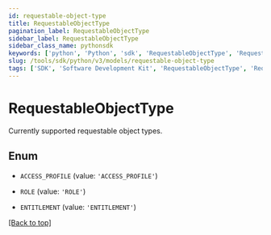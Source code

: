 ```yaml
---
id: requestable-object-type
title: RequestableObjectType
pagination_label: RequestableObjectType
sidebar_label: RequestableObjectType
sidebar_class_name: pythonsdk
keywords: ['python', 'Python', 'sdk', 'RequestableObjectType', 'RequestableObjectType'] 
slug: /tools/sdk/python/v3/models/requestable-object-type
tags: ['SDK', 'Software Development Kit', 'RequestableObjectType', 'RequestableObjectType']
---
```


# RequestableObjectType

Currently supported requestable object types.

## Enum

* `ACCESS_PROFILE` (value: `'ACCESS_PROFILE'`)

* `ROLE` (value: `'ROLE'`)

* `ENTITLEMENT` (value: `'ENTITLEMENT'`)

[[Back to top]](#) 

